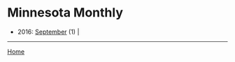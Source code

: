 # Minnesota Monthly

  * 2016: 
      [September](./minnesota-monthly-2016-09.md) (1) | 

----

[Home](../)

